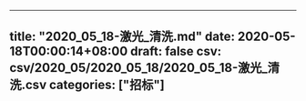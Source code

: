 
---
title: "2020_05_18-激光_清洗.md"
date: 2020-05-18T00:00:14+08:00
draft: false
csv: csv/2020_05/2020_05_18/2020_05_18-激光_清洗.csv
categories: ["招标"]
---
